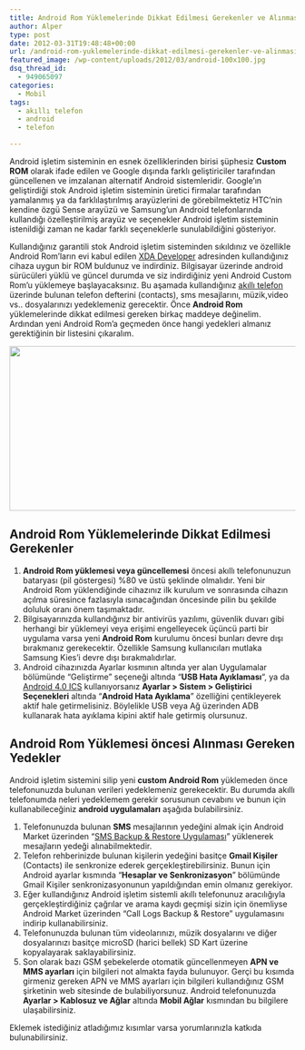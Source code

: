 ```yaml
---
title: Android Rom Yüklemelerinde Dikkat Edilmesi Gerekenler ve Alınması Gereken Yedekler
author: Alper
type: post
date: 2012-03-31T19:48:48+00:00
url: /android-rom-yuklemelerinde-dikkat-edilmesi-gerekenler-ve-alinmasi-gereken-yedekler/
featured_image: /wp-content/uploads/2012/03/android-100x100.jpg
dsq_thread_id:
  - 949065097
categories:
  - Mobil
tags:
  - akıllı telefon
  - android
  - telefon

---
```

Android işletim sisteminin en esnek özelliklerinden birisi şüphesiz **Custom ROM** olarak ifade edilen ve Google dışında farklı geliştiriciler tarafından güncellenen ve imzalanan alternatif Android sistemleridir. Google&#8217;ın geliştirdiği stok Android işletim sisteminin üretici firmalar tarafından yamalanmış ya da farklılaştırılmış arayüzlerini de görebilmektetiz HTC&#8217;nin kendine özgü Sense arayüzü ve Samsung&#8217;un Android telefonlarında kullandığı özelleştirilmiş arayüz ve seçenekler Android işletim sisteminin istenildiği zaman ne kadar farklı seçeneklerle sunulabildiğini gösteriyor.

Kullandığınız garantili stok Android işletim sisteminden sıkıldınız ve özellikle Android Rom&#8217;ların evi kabul edilen <a title="Xda Developers" href="http://forum.xda-developers.com/" target="_blank" class="broken_link">XDA Developer</a> adresinden kullandığınız cihaza uygun bir ROM buldunuz ve indirdiniz. Bilgisayar üzerinde android sürücüleri yüklü ve güncel durumda ve siz indirdiğiniz yeni Android Custom Rom&#8217;u yüklemeye başlayacaksınız. Bu aşamada kullandığınız <a title="Akıllı Telefon" href="https://www.murekkep.org/etiket/akilli-telefon" target="_blank">akıllı telefon</a> üzerinde bulunan telefon defterini (contacts), sms mesajlarını, müzik,video vs.. dosyalarınızı yedeklemeniz gerecektir. Önce **Android Rom** yüklemelerinde dikkat edilmesi gereken birkaç maddeye değinelim. Ardından yeni Android Rom&#8217;a geçmeden önce hangi yedekleri almanız gerektiğinin bir listesini çıkaralım.

<img class="aligncenter size-full wp-image-8414" title="android" src="https://www.murekkep.org/wp-content/uploads/2012/03/android.jpg" alt="" width="550" height="290" srcset="https://www.murekkep.org/wp-content/uploads/2012/03/android.jpg 550w, https://www.murekkep.org/wp-content/uploads/2012/03/android-400x210.jpg 400w, https://www.murekkep.org/wp-content/uploads/2012/03/android-50x26.jpg 50w, https://www.murekkep.org/wp-content/uploads/2012/03/android-237x125.jpg 237w" sizes="(max-width: 550px) 100vw, 550px" /> 

## Android Rom Yüklemelerinde Dikkat Edilmesi Gerekenler

  1. **Android Rom yüklemesi veya güncellemesi** öncesi akıllı telefonunuzun bataryası (pil göstergesi) %80 ve üstü şeklinde olmalıdır. Yeni bir Android Rom yüklendiğinde cihazınız ilk kurulum ve sonrasında cihazın açılma süresince fazlasıyla ısınacağından öncesinde pilin bu şekilde doluluk oranı önem taşımaktadır.
  2. Bilgisayarınızda kullandığınız bir antivirüs yazılımı, güvenlik duvarı gibi herhangi bir yüklemeyi veya erişimi engelleyecek üçüncü parti bir uygulama varsa yeni **Android Rom** kurulumu öncesi bunları devre dışı bırakmanız gerekecektir. Özellikle Samsung kullanıcıları mutlaka Samsung Kies&#8217;i devre dışı bırakmalıdırlar.
  3. Android cihazınızda Ayarlar kısmının altında yer alan Uygulamalar bölümünde &#8220;Geliştirme&#8221; seçeneği altında &#8220;**USB Hata Ayıklaması**&#8220;, ya da <a title="Android 4.0 ICS" href="https://www.murekkep.org/samsung-galaxy-nexus-ozellikleri-ve-android-4-0-ics-6909" target="_blank" class="broken_link">Android 4.0 ICS</a> kullanıyorsanız **Ayarlar > Sistem > Geliştirici Seçenekleri** altında &#8220;**Android Hata Ayıklama**&#8221; özelliğini çentikleyerek aktif hale getirmelisiniz. Böylelikle USB veya Ağ üzerinden ADB kullanarak hata ayıklama kipini aktif hale getirmiş olursunuz.

## Android Rom Yüklemesi öncesi Alınması Gereken Yedekler

Android işletim sistemini silip yeni **custom Android Rom** yüklemeden önce telefonunuzda bulunan verileri yedeklemeniz gerekecektir. Bu durumda akıllı telefonumda neleri yedeklemem gerekir sorusunun cevabını ve bunun için kullanabileceğiniz **android uygulamaları** aşağıda bulabilirsiniz.

  1. Telefonunuzda bulunan **SMS** mesajlarının yedeğini almak için Android Market üzerinden &#8220;<a title="Sms Backup Restore" href="https://play.google.com/store/apps/details?id=com.riteshsahu.SMSBackupRestore&hl=tr" target="_blank">SMS Backup & Restore Uygulaması</a>&#8221; yüklenerek mesajların yedeği alınabilmektedir.
  2. Telefon rehberinizde bulunan kişilerin yedeğini basitçe **Gmail Kişiler** (Contacts) ile senkronize ederek gerçekleştirebilirsiniz. Bunun için Android ayarlar kısmında &#8220;**Hesaplar ve Senkronizasyon**&#8221; bölümünde Gmail Kişiler senkronizasyonunun yapıldığından emin olmanız gerekiyor.
  3. Eğer kullandığınız Android işletim sistemli akıllı telefonunuz aracılığıyla gerçekleştirdiğiniz çağrılar ve arama kaydı geçmişi sizin için önemliyse Android Market üzerinden &#8220;Call Logs Backup & Restore&#8221; uygulamasını indirip kullanabilirsiniz.
  4. Telefonunuzda bulunan tüm videolarınızı, müzik dosyalarını ve diğer dosyalarınızı basitçe microSD (harici bellek) SD Kart üzerine kopyalayarak saklayabilirsiniz.
  5. Son olarak bazı GSM şebekelerde otomatik güncellenmeyen **APN ve MMS ayarları** için bilgileri not almakta fayda bulunuyor. Gerçi bu kısımda girmeniz gereken APN ve MMS ayarları için bilgileri kullandığınız GSM şirketinin web sitesinde de bulabiliyorsunuz. Android telefonunuzda **Ayarlar > Kablosuz ve Ağlar** altında **Mobil Ağlar** kısmından bu bilgilere ulaşabilirsiniz.

Eklemek istediğiniz atladığımız kısımlar varsa yorumlarınızla katkıda bulunabilirsiniz.
